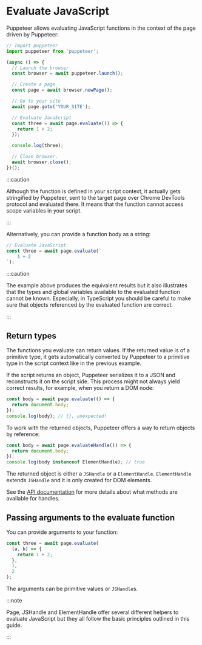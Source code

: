 # Evaluate JavaScript

Puppeteer allows evaluating JavaScript functions in the context of the page
driven by Puppeteer:

```ts
// Import puppeteer
import puppeteer from 'puppeteer';

(async () => {
  // Launch the browser
  const browser = await puppeteer.launch();

  // Create a page
  const page = await browser.newPage();

  // Go to your site
  await page.goto('YOUR_SITE');

  // Evaluate JavaScript
  const three = await page.evaluate(() => {
    return 1 + 2;
  });

  console.log(three);

  // Close browser.
  await browser.close();
})();
```

:::caution

Although the function is defined in your script context, it actually gets
stringified by Puppeteer, sent to the target page over Chrome DevTools protocol
and evaluated there. It means that the function cannot access scope variables in
your script.

:::

Alternatively, you can provide a function body as a string:

```ts
// Evaluate JavaScript
const three = await page.evaluate(`
    1 + 2
`);
```

:::caution

The example above produces the equivalent results but it also illustrates that
the types and global variables available to the evaluated function cannot be
known. Especially, in TypeScript you should be careful to make sure that objects
referenced by the evaluated function are correct.

:::

## Return types

The functions you evaluate can return values. If the returned value is of a
primitive type, it gets automatically converted by Puppeteer to a primitive type
in the script context like in the previous example.

If the script returns an object, Puppeteer serializes it to a JSON and reconstructs it on the script side. This process might not always yield correct results, for example, when you return a DOM node:

```ts
const body = await page.evaluate(() => {
  return document.body;
});
console.log(body); // {}, unexpected!
```

To work with the returned objects, Puppeteer offers a way to return objects by reference:

```ts
const body = await page.evaluateHandle(() => {
  return document.body;
});
console.log(body instanceof ElementHandle); // true
```

The returned object is either a `JSHandle` or a `ElementHandle`. `ElementHandle` extends `JSHandle` and it is only created for DOM elements.

See the [API documentation](https://pptr.dev/api) for more details about what methods are available for handles.

## Passing arguments to the evaluate function

You can provide arguments to your function:

```ts
const three = await page.evaluate(
  (a, b) => {
    return 1 + 2;
  },
  1,
  2
);
```

The arguments can be primitive values or `JSHandle`s.

:::note

Page, JSHandle and ElementHandle offer several different helpers to evaluate JavaScript but they all follow the basic principles outlined in this guide.

:::
